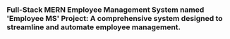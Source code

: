 ### Full-Stack MERN Employee Management System named 'Employee MS' Project: A comprehensive system designed to streamline and automate employee management.

